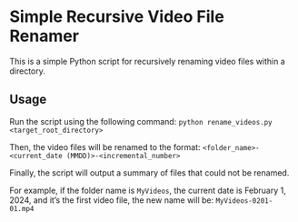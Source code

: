 # Simple Recursive Video File Renamer

This is a simple Python script for recursively renaming video files within a directory.

## Usage

Run the script using the following command: `python rename_videos.py <target_root_directory>`

Then, the video files will be renamed to the format: `<folder_name>-<current_date (MMDD)>-<incremental_number>`

Finally, the script will output a summary of files that could not be renamed.

For example, if the folder name is `MyVideos`, the current date is February 1, 2024, and it’s the first video file, the new name will be: `MyVideos-0201-01.mp4`

